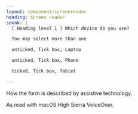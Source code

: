 ```yaml
---
layout: component/screenreader
heading: Screen reader
speak: |
  [ Heading level 1 ] Which device do you use?

  You may select more than one

  unticked, Tick box, Laptop

  unticked, Tick box, Phone

  ticked, Tick box, Tablet

---
```

How the form is described by assistive technology.

As read with macOS High Sierra VoiceOver.

